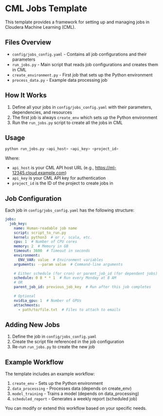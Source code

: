 # CML Jobs Template

This template provides a framework for setting up and managing jobs in Cloudera Machine Learning (CML).

## Files Overview

- `config/jobs_config.yaml` - Contains all job configurations and their parameters
- `run_jobs.py` - Main script that reads job configurations and creates them in CML
- `create_environment.py` - First job that sets up the Python environment
- `process_data.py` - Example data processing job 

## How It Works

1. Define all your jobs in `config/jobs_config.yaml` with their parameters, dependencies, and resources
2. The first job is always `create_env` which sets up the Python environment
3. Run the `run_jobs.py` script to create all the jobs in CML

## Usage

```bash
python run_jobs.py <api_host> <api_key> <project_id>
```

Where:
- `api_host` is your CML API host URL (e.g., https://ml-12345.cloud.example.com)
- `api_key` is your CML API key for authentication
- `project_id` is the ID of the project to create jobs in

## Job Configuration

Each job in `config/jobs_config.yaml` has the following structure:

```yaml
jobs:
  job_key:
    name: Human-readable job name
    script: script_to_run.py
    kernel: python3  # or r, scala, etc.
    cpu: 1  # Number of CPU cores
    memory: 2  # Memory in GB
    timeout: 3600  # Timeout in seconds
    environment:
      ENV_VAR: value  # Environment variables
    arguments: --param value  # Command-line arguments
    
    # Either schedule (for cron) or parent_job_id (for dependent jobs)
    schedule: 0 8 * * 1  # Run every Monday at 8 AM
    # OR
    parent_job_id: previous_job_key  # Run after this job completes
    
    # Optional
    nvidia_gpu: 1  # Number of GPUs
    attachments:
      - path/to/file.txt  # Files to attach to emails
```

## Adding New Jobs

1. Define the job in `config/jobs_config.yaml`
2. Create the script file referenced in the job configuration
3. Re-run `run_jobs.py` to create the new job

## Example Workflow

The template includes an example workflow:

1. `create_env` - Sets up the Python environment
2. `data_processing` - Processes data (depends on create_env)
3. `model_training` - Trains a model (depends on data_processing)
4. `scheduled_report` - Generates a weekly report (scheduled job)

You can modify or extend this workflow based on your specific needs. 